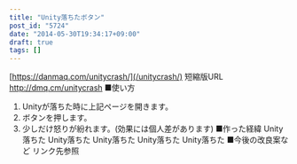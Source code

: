 ```yaml
---
title: "Unity落ちたボタン"
post_id: "5724"
date: "2014-05-30T19:34:17+09:00"
draft: true
tags: []
---
```



[https://danmaq.com/unitycrash/](/unitycrash/) 短縮版URL <http://dmq.cm/unitycrash> ■使い方

  1. Unityが落ちた時に上記ページを開きます。
  2. ボタンを押します。
  3. 少しだけ怒りが紛れます。(効果には個人差があります)
■作った経緯 Unity落ちた Unity落ちた Unity落ちた Unity落ちた Unity落ちた ■今後の改良案など リンク先参照
